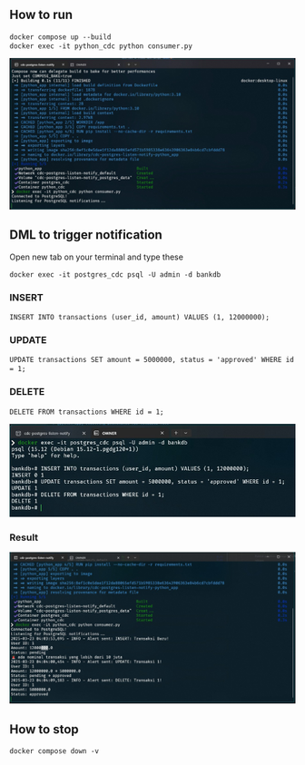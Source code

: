 ## How to run

```
docker compose up --build
docker exec -it python_cdc python consumer.py
```

![LISTEN](./img/listen.jpg)

## DML to trigger notification
Open new tab on your terminal and type these

```
docker exec -it postgres_cdc psql -U admin -d bankdb
```

### INSERT

```
INSERT INTO transactions (user_id, amount) VALUES (1, 12000000);
```

### UPDATE

```
UPDATE transactions SET amount = 5000000, status = 'approved' WHERE id = 1;
```

### DELETE
```
DELETE FROM transactions WHERE id = 1;
```

![DML](./img/dml.jpg)

### Result

![OUTPUT](./img/output.jpg)


## How to stop
```
docker compose down -v
```